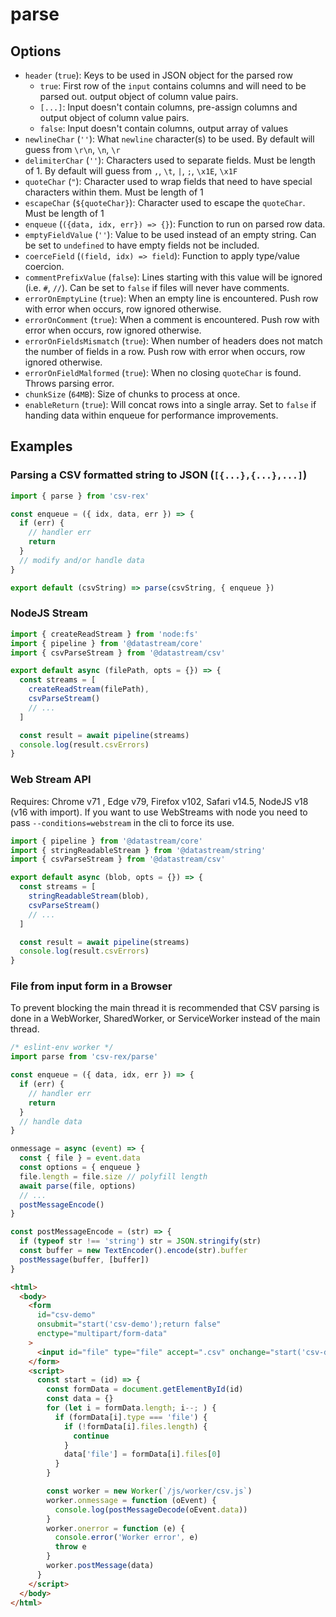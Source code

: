 # parse

## Options
- `header` (`true`): Keys to be used in JSON object for the parsed row
  - `true`: First row of the `input` contains columns and will need to be parsed out. output object of column value pairs.
  - `[...]`: Input doesn't contain columns, pre-assign columns and output object of column value pairs.
  - `false`: Input doesn't contain columns, output array of values
- `newlineChar` (`''`): What `newline` character(s) to be used. By default will guess from `\r\n`, `\n`, `\r`
- `delimiterChar` (`''`): Characters used to separate fields. Must be length of 1. By default will guess from `,`, `\t`, `|`, `;`, `\x1E`, `\x1F`
- `quoteChar` (`"`): Character used to wrap fields that need to have special characters within them. Must be length of 1
- `escapeChar` (`${quoteChar}`): Character used to escape the `quoteChar`. Must be length of 1
- `enqueue` (`({data, idx, err}) => {}`): Function to run on parsed row data.
- `emptyFieldValue` (`''`): Value to be used instead of an empty string. Can be set to `undefined` to have empty fields not be included.
- `coerceField` (`(field, idx) => field`): Function to apply type/value coercion.
- `commentPrefixValue` (`false`): Lines starting with this value will be ignored (i.e. `#`, `//`). Can be set to `false` if files will never have comments.
- `errorOnEmptyLine` (`true`): When an empty line is encountered. Push row with error when occurs, row ignored otherwise.
- `errorOnComment` (`true`): When a comment is encountered. Push row with error when occurs, row ignored otherwise.
- `errorOnFieldsMismatch` (`true`): When number of headers does not match the number of fields in a row. Push row with error when occurs, row ignored otherwise.
- `errorOnFieldMalformed` (`true`): When no closing `quoteChar` is found. Throws parsing error.
- `chunkSize` (`64MB`): Size of chunks to process at once.
- `enableReturn` (`true`): Will concat rows into a single array. Set to `false` if handing data within enqueue for performance improvements.

## Examples

### Parsing a CSV formatted string to JSON (`[{...},{...},...]`)

```javascript
import { parse } from 'csv-rex'

const enqueue = ({ idx, data, err }) => {
  if (err) {
    // handler err
    return
  }
  // modify and/or handle data
}

export default (csvString) => parse(csvString, { enqueue })
```

### NodeJS Stream

```javascript
import { createReadStream } from 'node:fs'
import { pipeline } from '@datastream/core'
import { csvParseStream } from '@datastream/csv'

export default async (filePath, opts = {}) => {
  const streams = [
    createReadStream(filePath),
    csvParseStream()
    // ...
  ]

  const result = await pipeline(streams)
  console.log(result.csvErrors)
}
```

### Web Stream API

Requires: Chrome v71 , Edge v79, Firefox v102, Safari v14.5, NodeJS v18 (v16 with import). If you want to use WebStreams with node you need to pass `--conditions=webstream` in the cli to force its use.

```javascript
import { pipeline } from '@datastream/core'
import { stringReadableStream } from '@datastream/string'
import { csvParseStream } from '@datastream/csv'

export default async (blob, opts = {}) => {
  const streams = [
    stringReadableStream(blob),
    csvParseStream()
    // ...
  ]

  const result = await pipeline(streams)
  console.log(result.csvErrors)
}
```

### File from input form in a Browser

To prevent blocking the main thread it is recommended that CSV parsing is done in a WebWorker, SharedWorker, or ServiceWorker instead of the main thread.

```javascript
/* eslint-env worker */
import parse from 'csv-rex/parse'

const enqueue = ({ data, idx, err }) => {
  if (err) {
    // handler err
    return
  }
  // handle data
}

onmessage = async (event) => {
  const { file } = event.data
  const options = { enqueue }
  file.length = file.size // polyfill length
  await parse(file, options)
  // ...
  postMessageEncode()
}

const postMessageEncode = (str) => {
  if (typeof str !== 'string') str = JSON.stringify(str)
  const buffer = new TextEncoder().encode(str).buffer
  postMessage(buffer, [buffer])
}
```

```html
<html>
  <body>
    <form
      id="csv-demo"
      onsubmit="start('csv-demo');return false"
      enctype="multipart/form-data"
    >
      <input id="file" type="file" accept=".csv" onchange="start('csv-demo')" />
    </form>
    <script>
      const start = (id) => {
        const formData = document.getElementById(id)
        const data = {}
        for (let i = formData.length; i--; ) {
          if (formData[i].type === 'file') {
            if (!formData[i].files.length) {
              continue
            }
            data['file'] = formData[i].files[0]
          }
        }

        const worker = new Worker(`/js/worker/csv.js`)
        worker.onmessage = function (oEvent) {
          console.log(postMessageDecode(oEvent.data))
        }
        worker.onerror = function (e) {
          console.error('Worker error', e)
          throw e
        }
        worker.postMessage(data)
      }
    </script>
  </body>
</html>
```
